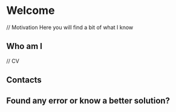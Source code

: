 # Welcome

// Motivation
Here you will find a bit of what I know

## Who am I

// CV

## Contacts


## Found any error or know a better solution?

